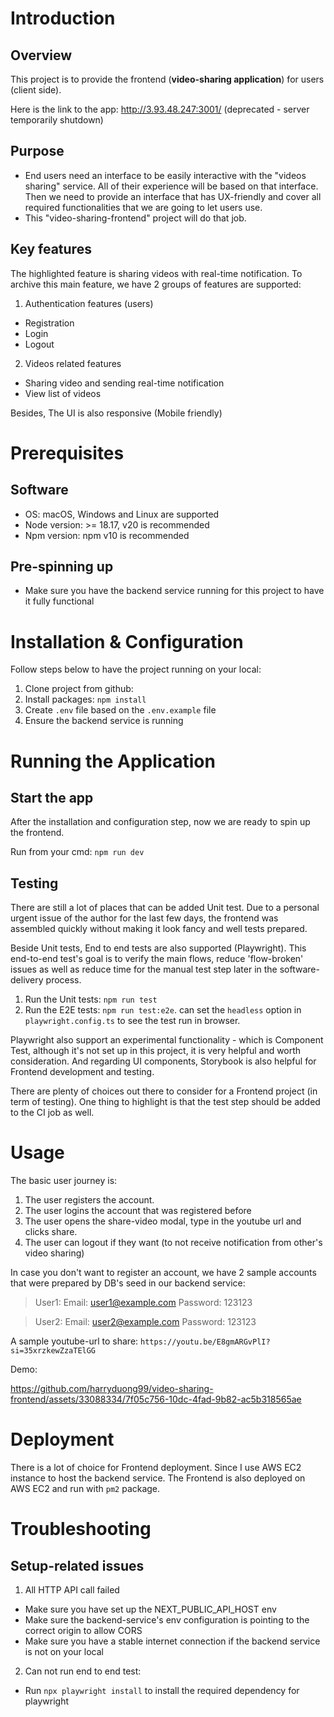 # Introduction

## Overview
This project is to provide the frontend (**video-sharing application**) for users (client side).

Here is the link to the app: http://3.93.48.247:3001/ (deprecated - server temporarily shutdown)

## Purpose
- End users need an interface to be easily interactive with the "videos sharing" service. All of their experience will be based on that interface. Then we need to provide an interface that has UX-friendly and cover all required functionalities that we are going to let users use.
- This "video-sharing-frontend" project will do that job.
## Key features

The highlighted feature is sharing videos with real-time notification. To archive this main feature, we have 2 groups of features are supported:
1. Authentication features (users)
  - Registration
  - Login
  - Logout
2. Videos related features
  - Sharing video and sending real-time notification
  - View list of videos

Besides, The UI is also responsive (Mobile friendly) 
# Prerequisites

## Software
- OS: macOS, Windows and Linux are supported
- Node version: >= 18.17, v20 is recommended
- Npm version: npm v10 is recommended

## Pre-spinning up
- Make sure you have the backend service running for this project to have it fully functional

# Installation & Configuration

Follow steps below to have the project running on your local:

1. Clone project from github:
2. Install packages: `npm install`
3. Create `.env` file based on the `.env.example` file
4. Ensure the backend service is running

# Running the Application
## Start the app
After the installation and configuration step, now we are ready to spin up the frontend.

Run from your cmd: `npm run dev`

## Testing
There are still a lot of places that can be added Unit test. Due to a personal urgent issue of the author for the last few days, the frontend was assembled quickly without making it look fancy and well tests prepared.

Beside Unit tests, End to end tests are also supported (Playwright). This end-to-end test's goal is to verify the main flows, reduce 'flow-broken' issues as well as reduce time for the manual test step later in the software-delivery process.

1. Run the Unit tests: `npm run test`
2. Run the E2E tests: `npm run test:e2e`. can set the `headless` option in `playwright.config.ts` to see the test run in browser.

Playwright also support an experimental functionality - which is Component Test, although it's not set up in this project, it is very helpful and worth consideration. And regarding UI components, Storybook is also helpful for Frontend development and testing. 

There are plenty of choices out there to consider for a Frontend project (in term of testing). One thing to highlight is that the test step should be added to the CI job as well.

# Usage

The basic user journey is:
1. The user registers the account.
2. The user logins the account that was registered before
4. The user opens the share-video modal, type in the youtube url and clicks share.
5. The user can logout if they want (to not receive notification from other's video sharing)

In case you don't want to register an account, we have 2 sample accounts that were prepared by DB's seed in our backend service:
> User1: 
Email: user1@example.com
Password: 123123 

> User2:
Email: user2@example.com
Password: 123123 

A sample youtube-url to share: `https://youtu.be/E8gmARGvPlI?si=35xrzkewZzaTElGG`

Demo:

https://github.com/harryduong99/video-sharing-frontend/assets/33088334/7f05c756-10dc-4fad-9b82-ac5b318565ae

# Deployment

There is a lot of choice for Frontend deployment. Since I use AWS EC2 instance to host the backend service. The Frontend is also deployed on AWS EC2 and run with `pm2` package.

# Troubleshooting

## Setup-related issues

1. All HTTP API call failed 
- Make sure you have set up the NEXT_PUBLIC_API_HOST env
- Make sure the backend-service's env configuration is pointing to the correct origin to allow CORS
- Make sure you have a stable internet connection if the backend service is not on your local

2. Can not run end to end test:
- Run `npx playwright install` to install the required dependency for playwright
